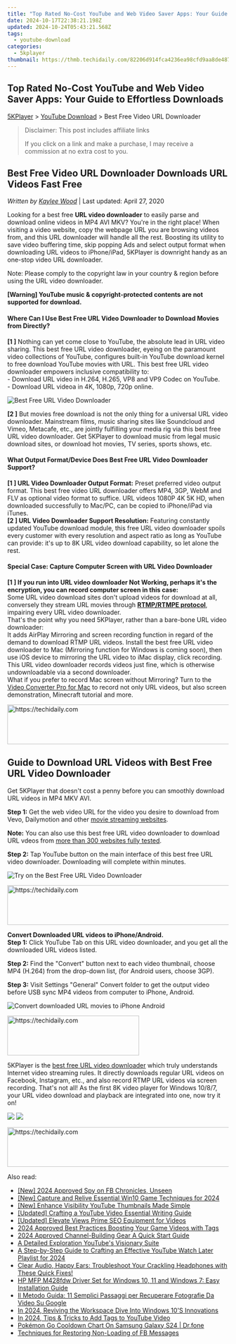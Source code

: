 ```yaml
---
title: "Top Rated No-Cost YouTube and Web Video Saver Apps: Your Guide to Effortless Downloads"
date: 2024-10-17T22:38:21.198Z
updated: 2024-10-24T05:43:21.568Z
tags:
  - youtube-download
categories:
  - 5kplayer
thumbnail: https://thmb.techidaily.com/82206d914fca4236ea98cfd9aa8de4878e7651f5b583f7c9d1a03e80009ea26b.jpg
---
```


## Top Rated No-Cost YouTube and Web Video Saver Apps: Your Guide to Effortless Downloads

[5KPlayer](https://tools.techidaily.com/5kplayer/products/) \> [YouTube Download](https://tools.techidaily.com/5kplayer/youtube-download/) \> Best Free Video URL Downloader 

>  Disclaimer: This post includes affiliate links
>
>  If you click on a link and make a purchase, I may receive a commission at no extra cost to you.
>

## Best Free Video URL Downloader Downloads URL Videos Fast Free

 _Written by [Kaylee Wood](https://www.quora.com/profile/Amanda-Hu-21)_ | Last updated: April 27, 2020 

Looking for a best free **URL video downloader** to easily parse and download online videos in MP4 AVI MKV? You're in the right place! When visiting a video website, copy the webpage URL you are browsing videos from, and this URL downloader will handle all the rest. Boosting its utility to save video buffering time, skip popping Ads and select output format when downloading URL videos to iPhone/iPad, 5KPlayer is downright handy as an one-stop video URL downloader.

Note: Please comply to the copyright law in your country & region before using the URL video downloader.

**\[Warning\] YouTube music & copyright-protected contents are not supported for download.**

#### **Where Can I Use Best Free URL Video Downloader to Download Movies from Directly?**

**\[1 \]** Nothing can yet come close to YouTube, the absolute lead in URL video sharing. This best free URL video downloader, eyeing on the paramount video collections of YouTube, configures built-in YouTube download kernel to free download YouTube movies with URL. This best free URL video downloader empowers inclusive compatibility to:  
\- Download URL video in H.264, H.265, VP8 and VP9 Codec on YouTube.  
\- Download URL videoa in 4K, 1080p, 720p online.

![Best Free URL Video Downloader](https://www.5kplayer.com/youtube-download/img/download1.png) 

**\[2 \]** But movies free download is not the only thing for a universal URL video downloader. Mainstream films, music sharing sites like Soundcloud and Vimeo, Metacafe, etc., are jointly fulfilling your media rig via this best free URL video downloader. Get 5KPlayer to download music from legal music download sites, or download hot movies, TV series, sports shows, etc.

#### **What Output Format/Device Does Best Free URL Video Downloader Support?**

**\[1 \] URL Video Downloader Output Format:** Preset preferred video output format. This best free video URL downloader offers MP4, 3GP, WebM and FLV as optional video format to suffice. URL videos 1080P 4K 5K HD, when downloaded successfully to Mac/PC, can be copied to iPhone/iPad via iTunes.  
**\[2 \] URL Video Downloader Support Resolution:** Featuring constantly updated YouTube download module, this free URL video downloader spoils every customer with every resolution and aspect ratio as long as YouTube can provide: it's up to 8K URL video download capability, so let alone the rest.

#### **Special Case: Capture Computer Screen with URL Video Downloader**

**\[1 \] If you run into URL video downloader Not Working, perhaps it's the encryption, you can record computer screen in this case:**  
 Some URL video download sites don't upload videos for download at all, conversely they stream URL movies through [**RTMP/RTMPE protocol**](https://en.wikipedia.org/wiki/Real%5FTime%5FMessaging%5FProtocol), impairing every URL video downloader.  
That's the point why you need 5KPlayer, rather than a bare-bone URL video downloader:  
It adds AirPlay Mirroring and screen recording function in regard of the demand to download RTMP URL videos. Install the best free URL video downloader to Mac (Mirroring function for Windows is coming soon), then use iOS device to mirroring the URL video to iMac display, click recording. This URL video downloader records videos just fine, which is otherwise undownloadable via a second downloader.  
What if you prefer to record Mac screen without Mirroring? Turn to the [Video Converter Pro for Mac](https://tools.techidaily.com/macxdvd/products/) to record not only URL videos, but also screen demonstration, Minecraft tutorial and more.

<!-- affiliate ads begin -->
<a href="https://aligracehair.sjv.io/c/5597632/2027195/19272" target="_top" id="2027195">
  <img src="//a.impactradius-go.com/display-ad/19272-2027195" border="0" alt="https://techidaily.com" width="728" height="90"/>
</a>
<img height="0" width="0" src="https://aligracehair.sjv.io/i/5597632/2027195/19272" style="position:absolute;visibility:hidden;" border="0" />
<!-- affiliate ads end -->

##  Guide to Download URL Videos with Best Free URL Video Downloader

Get 5KPlayer that doesn't cost a penny before you can smoothly download URL videos in MP4 MKV AVI.

**Step 1:**  Get the web video URL for the video you desire to download from Vevo, Dailymotion and other [movie streaming websites](https://tools.techidaily.com/5kplayer/youtube-download/).

**Note:** You can also use this best free URL video downloader to download URL vdeos from [more than 300 websites fully tested](https://tools.techidaily.com/5kplayer/youtube-download/).

**Step 2:** Tap YouTube button on the main interface of this best free URL video downloader. Downloading will complete within minutes.

![Try on the Best Free URL Video Downloader](https://www.5kplayer.com/youtube-download/img/x-men-download.jpg)

<!-- affiliate ads begin -->
<a href="https://aligracehair.sjv.io/c/5597632/1972698/19272" target="_top" id="1972698">
  <img src="//a.impactradius-go.com/display-ad/19272-1972698" border="0" alt="https://techidaily.com" width="728" height="90"/>
</a>
<img height="0" width="0" src="https://aligracehair.sjv.io/i/5597632/1972698/19272" style="position:absolute;visibility:hidden;" border="0" />
<!-- affiliate ads end -->

**Convert Downloaded URL videos to iPhone/Android.**  
**Step 1:** Click YouTube Tab on this URL video downloader, and you get all the downloaded URL videos listed.

**Step 2:** Find the "Convert" button next to each video thumbnail, choose MP4 (H.264) from the drop-down list, (for Android users, choose 3GP).

**Step 3:** Visit Settings "General" Convert folder to get the output video before USB sync MP4 videos from computer to iPhone, Android. 

![Convert downloaded URL movies to iPhone Android](https://www.5kplayer.com/youtube-download/img/convert-x-men-movie.jpg)

<!-- affiliate ads begin -->
<a href="https://aligracehair.sjv.io/c/5597632/1880927/19272" target="_top" id="1880927">
  <img src="//a.impactradius-go.com/display-ad/19272-1880927" border="0" alt="https://techidaily.com" width="300" height="90"/>
</a>
<img height="0" width="0" src="https://aligracehair.sjv.io/i/5597632/1880927/19272" style="position:absolute;visibility:hidden;" border="0" />
<!-- affiliate ads end -->

5KPlayer is the [best free URL video downloader](https://tools.techidaily.com/5kplayer/youtube-download/) which truly understands Internet video streaming rules. It directly downloads regular URL videos on Facebook, Instagram, etc., and also record RTMP URL videos via screen recording. That's not all! As the first 8K video player for Windows 10/8/7, your URL video download and playback are integrated into one, now try it on!

[![](https://www.5kplayer.com/youtube-download/../button/freedownwhitewin.png)](https://tools.techidaily.com/5kplayer/products/) [![](https://www.5kplayer.com/youtube-download/../button/freedownbackmac.png)](https://tools.techidaily.com/5kplayer/products/)

<!-- affiliate ads begin -->
<a href="https://appsumo.8odi.net/c/5597632/2111968/7443" target="_top" id="2111968">
  <img src="//a.impactradius-go.com/display-ad/7443-2111968" border="0" alt="https://techidaily.com" width="728" height="90"/>
</a>
<img height="0" width="0" src="https://appsumo.8odi.net/i/5597632/2111968/7443" style="position:absolute;visibility:hidden;" border="0" />
<!-- affiliate ads end -->

<ins class="adsbygoogle"
     style="display:block"
     data-ad-format="autorelaxed"
     data-ad-client="ca-pub-7571918770474297"
     data-ad-slot="1223367746"></ins>

<ins class="adsbygoogle"
     style="display:block"
     data-ad-client="ca-pub-7571918770474297"
     data-ad-slot="8358498916"
     data-ad-format="auto"
     data-full-width-responsive="true"></ins>

<span class="atpl-alsoreadstyle">Also read:</span>
<div><ul>
<li><a href="https://facebook-video-content.techidaily.com/new-2024-approved-spy-on-fb-chronicles-unseen/"><u>[New] 2024 Approved Spy on FB Chronicles, Unseen</u></a></li>
<li><a href="https://screen-video-capture.techidaily.com/new-capture-and-relive-essential-win10-game-techniques-for-2024/"><u>[New] Capture and Relive Essential Win10 Game Techniques for 2024</u></a></li>
<li><a href="https://youtube-video-recordings.techidaily.com/new-enhance-visibility-youtube-thumbnails-made-simple/"><u>[New] Enhance Visibility YouTube Thumbnails Made Simple</u></a></li>
<li><a href="https://youtube-video-recordings.techidaily.com/updated-crafting-a-youtube-video-essential-writing-guide/"><u>[Updated] Crafting a YouTube Video Essential Writing Guide</u></a></li>
<li><a href="https://youtube-video-recordings.techidaily.com/updated-elevate-views-prime-seo-equipment-for-videos/"><u>[Updated] Elevate Views Prime SEO Equipment for Videos</u></a></li>
<li><a href="https://youtube-video-recordings.techidaily.com/2024-approved-best-practices-boosting-your-game-videos-with-tags/"><u>2024 Approved Best Practices Boosting Your Game Videos with Tags</u></a></li>
<li><a href="https://youtube-clips.techidaily.com/2024-approved-channel-building-gear-a-quick-start-guide/"><u>2024 Approved Channel-Building Gear A Quick Start Guide</u></a></li>
<li><a href="https://youtube-video-recordings.techidaily.com/a-detailed-exploration-youtubes-visionary-suite/"><u>A Detailed Exploration YouTube's Visionary Suite</u></a></li>
<li><a href="https://youtube-video-recordings.techidaily.com/a-step-by-step-guide-to-crafting-an-effective-youtube-watch-later-playlist-for-2024/"><u>A Step-by-Step Guide to Crafting an Effective YouTube Watch Later Playlist for 2024</u></a></li>
<li><a href="https://sound-issues.techidaily.com/1723014828616-clear-audio-happy-ears-troubleshoot-your-crackling-headphones-with-these-quick-fixes/"><u>Clear Audio, Happy Ears: Troubleshoot Your Crackling Headphones with These Quick Fixes!</u></a></li>
<li><a href="https://hardware-updates.techidaily.com/hp-mfp-m428fdw-driver-set-for-windows-10-11-and-windows-7-easy-installation-guide/"><u>HP MFP M428fdw Driver Set for Windows 10, 11 and Windows 7: Easy Installation Guide</u></a></li>
<li><a href="https://some-knowledge.techidaily.com/il-metodo-guida-11-semplici-passaggi-per-recuperare-fotografie-da-video-su-google/"><u>Il Metodo Guida: 11 Semplici Passaggi per Recuperare Fotografie Da Video Su Google</u></a></li>
<li><a href="https://extra-approaches.techidaily.com/in-2024-reviving-the-workspace-dive-into-windows-10s-innovations/"><u>In 2024, Reviving the Workspace Dive Into Windows 10'S Innovations</u></a></li>
<li><a href="https://youtube-video-recordings.techidaily.com/in-2024-tips-and-tricks-to-add-tags-to-youtube-video/"><u>In 2024, Tips & Tricks to Add Tags to YouTube Video</u></a></li>
<li><a href="https://change-location.techidaily.com/pokemon-go-cooldown-chart-on-samsung-galaxy-s24-drfone-by-drfone-virtual-android/"><u>Pokémon Go Cooldown Chart On Samsung Galaxy S24 | Dr.fone</u></a></li>
<li><a href="https://facebook.techidaily.com/techniques-for-restoring-non-loading-of-fb-messages/"><u>Techniques for Restoring Non-Loading of FB Messages</u></a></li>
</ul></div>

